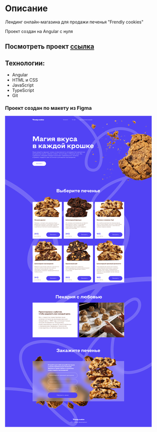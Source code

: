 # Описание
Лендинг онлайн-магазина для продажи печенья "Frendly cookies"

Проект создан на Angular с нуля

## Посмотреть проект [ссылка](https://irisprog.github.io/cookies/)

## Технологии:
* Angular
* HTML и CSS
* JavaScript
* TypeScript
* Git


### Проект создан по макету из Figma
![Макет Figma](z6wo8uks.png)
